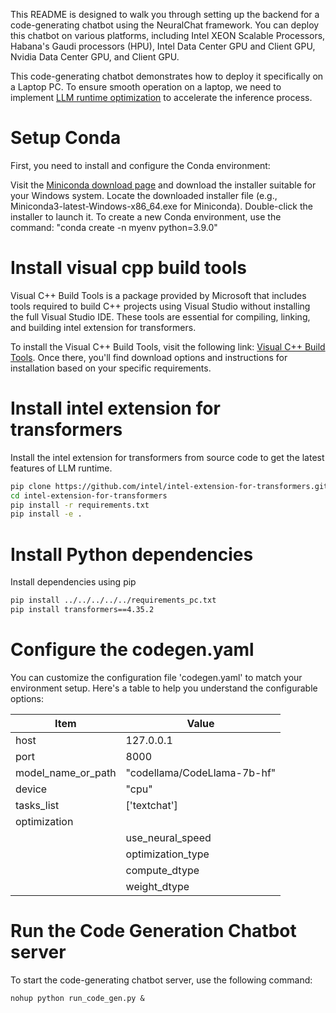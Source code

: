 This README is designed to walk you through setting up the backend for a code-generating chatbot using the NeuralChat framework. You can deploy this chatbot on various platforms, including Intel XEON Scalable Processors, Habana's Gaudi processors (HPU), Intel Data Center GPU and Client GPU, Nvidia Data Center GPU, and Client GPU.

This code-generating chatbot demonstrates how to deploy it specifically on a Laptop PC. To ensure smooth operation on a laptop, we need to implement [LLM runtime optimization](../../../../../../llm/runtime/graph/README.md) to accelerate the inference process.

# Setup Conda

First, you need to install and configure the Conda environment:

Visit the [Miniconda download page](https://docs.conda.io/projects/miniconda/en/latest/) and download the installer suitable for your Windows system.
Locate the downloaded installer file (e.g., Miniconda3-latest-Windows-x86_64.exe for Miniconda). Double-click the installer to launch it. 
To create a new Conda environment, use the command: "conda create -n myenv python=3.9.0"

# Install visual cpp build tools

Visual C++ Build Tools is a package provided by Microsoft that includes tools required to build C++ projects using Visual Studio without installing the full Visual Studio IDE. These tools are essential for compiling, linking, and building intel extension for transformers.

To install the Visual C++ Build Tools, visit the following link: [Visual C++ Build Tools](https://visualstudio.microsoft.com/visual-cpp-build-tools/).
Once there, you'll find download options and instructions for installation based on your specific requirements.

# Install intel extension for transformers

Install the intel extension for transformers from source code to get the latest features of LLM runtime.

```bash
pip clone https://github.com/intel/intel-extension-for-transformers.git
cd intel-extension-for-transformers
pip install -r requirements.txt
pip install -e .
```

# Install Python dependencies

Install dependencies using pip

```bash
pip install ../../../../../requirements_pc.txt
pip install transformers==4.35.2
```

# Configure the codegen.yaml

You can customize the configuration file 'codegen.yaml' to match your environment setup. Here's a table to help you understand the configurable options:

| Item               | Value                                |
| ------------------ | -------------------------------------|
| host               | 127.0.0.1                            |
| port               | 8000                                 |
| model_name_or_path | "codellama/CodeLlama-7b-hf"          |
| device             | "cpu"                                |
| tasks_list         | ['textchat']                         |
| optimization       |                                      |
|                    |  use_neural_speed  | true             |
|                    |  optimization_type| "weight_only"    |
|                    |  compute_dtype    | "int8"           |
|                    |  weight_dtype     | "int4"           |



# Run the Code Generation Chatbot server
To start the code-generating chatbot server, use the following command:

```shell
nohup python run_code_gen.py &
```
